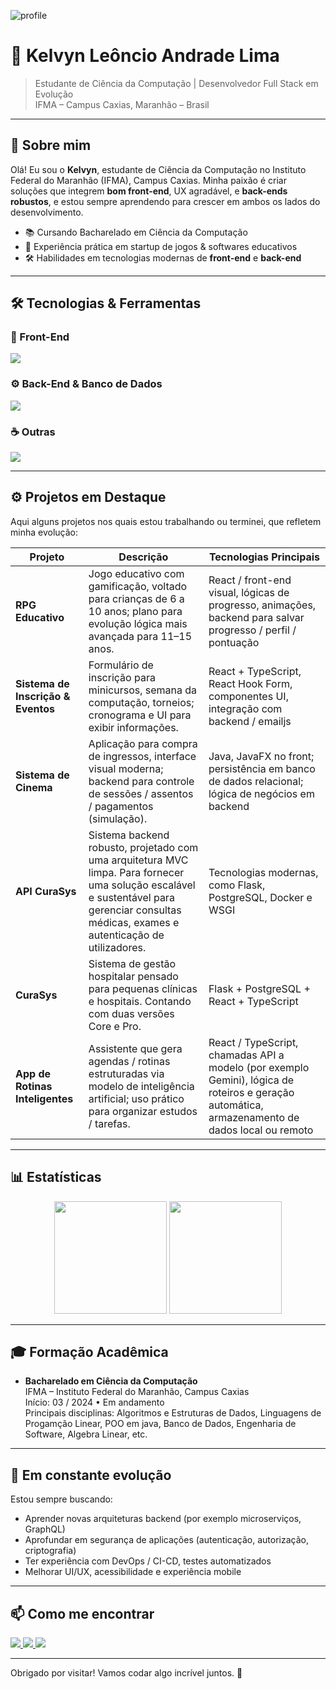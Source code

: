 ![profile](https://github.com/user-attachments/assets/be243dae-5fe5-4425-8219-8e320b574684)
# 🚀 Kelvyn Leôncio Andrade Lima

> Estudante de Ciência da Computação | Desenvolvedor Full Stack em Evolução  
> IFMA – Campus Caxias, Maranhão – Brasil

---

## 🎯 Sobre mim

Olá! Eu sou o **Kelvyn**, estudante de Ciência da Computação no Instituto Federal do Maranhão (IFMA), Campus Caxias. Minha paixão é criar soluções que integrem **bom front-end**, UX agradável, e **back-ends robustos**, e estou sempre aprendendo para crescer em ambos os lados do desenvolvimento.

- 📚 Cursando Bacharelado em Ciência da Computação  
- 💼 Experiência prática em startup de jogos & softwares educativos  
- 🛠️ Habilidades em tecnologias modernas de **front-end** e **back-end**

---

## 🛠️ Tecnologias & Ferramentas

### 🚀 Front-End
<p align="left">
  <img src="https://skillicons.dev/icons?i=react,ts,js,html,css,tailwind" />
</p>

### ⚙️ Back-End & Banco de Dados
<p align="left">
  <img src="https://skillicons.dev/icons?i=nodejs,express,postgres,docker,python" />
</p>

### ☕ Outras
<p align="left">
  <img src="https://skillicons.dev/icons?i=java,git,github,vscode" />
</p>

---

## ⚙️ Projetos em Destaque

Aqui alguns projetos nos quais estou trabalhando ou terminei, que refletem minha evolução:

| Projeto | Descrição | Tecnologias Principais |
|--------|-------------|--------------------------|
| **RPG Educativo** | Jogo educativo com gamificação, voltado para crianças de 6 a 10 anos; plano para evolução lógica mais avançada para 11–15 anos. | React / front-end visual, lógicas de progresso, animações, backend para salvar progresso / perfil / pontuação |
| **Sistema de Inscrição & Eventos** | Formulário de inscrição para minicursos, semana da computação, torneios; cronograma e UI para exibir informações. | React + TypeScript, React Hook Form, componentes UI, integração com backend / emailjs |
| **Sistema de Cinema** | Aplicação para compra de ingressos, interface visual moderna; backend para controle de sessões / assentos / pagamentos (simulação). | Java, JavaFX no front; persistência em banco de dados relacional; lógica de negócios em backend |
| **API CuraSys** | Sistema backend robusto, projetado com uma arquitetura MVC limpa. Para fornecer uma solução escalável e sustentável para gerenciar consultas médicas, exames e autenticação de utilizadores.| Tecnologias modernas, como Flask, PostgreSQL, Docker e WSGI |
| **CuraSys** | Sistema de gestão hospitalar pensado para pequenas clínicas e hospitais. Contando com duas versões Core e Pro. | Flask + PostgreSQL + React + TypeScript |
| **App de Rotinas Inteligentes** | Assistente que gera agendas / rotinas estruturadas via modelo de inteligência artificial; uso prático para organizar estudos / tarefas. | React / TypeScript, chamadas API a modelo (por exemplo Gemini), lógica de roteiros e geração automática, armazenamento de dados local ou remoto |

---

## 📊 Estatísticas

<p align="center">
  <img height="180em" src="https://github-readme-stats.vercel.app/api?username=Kelvinl14&show_icons=true&theme=tokyonight&hide_border=true" />
  <img height="180em" src="https://github-readme-stats.vercel.app/api/top-langs/?username=Kelvinl14&layout=compact&langs_count=8&theme=tokyonight&hide_border=true"/>
</p>

---

## 🎓 Formação Acadêmica

- **Bacharelado em Ciência da Computação**  
  IFMA – Instituto Federal do Maranhão, Campus Caxias  
  Início: 03 / 2024 • Em andamento  
  Principais disciplinas: Algoritmos e Estruturas de Dados, Linguagens de Progamção Linear, POO em java, Banco de Dados, Engenharia de Software, Algebra Linear, etc.

---

## 🚧 Em constante evolução

Estou sempre buscando:

- Aprender novas arquiteturas backend (por exemplo microserviços, GraphQL)  
- Aprofundar em segurança de aplicações (autenticação, autorização, criptografia)  
- Ter experiência com DevOps / CI-CD, testes automatizados  
- Melhorar UI/UX, acessibilidade e experiência mobile  

---

## 📫 Como me encontrar

<p align="left">
  <a href="https://linkedin.com/in/Kelvinl14" target="_blank">
    <img src="https://img.shields.io/badge/LinkedIn-0A66C2?style=for-the-badge&logo=linkedin&logoColor=white"/>
  </a>
  <a href="mailto:kermerlima10@gmail.com">
    <img src="https://img.shields.io/badge/Email-D14836?style=for-the-badge&logo=gmail&logoColor=white"/>
  </a>
  <a href="https://github.com/kelvyn-leôncio-andrade-lima-11701b282">
    <img src="https://img.shields.io/badge/GitHub-181717?style=for-the-badge&logo=github&logoColor=white"/>
  </a>
</p>

---

Obrigado por visitar! Vamos codar algo incrível juntos. 👾
